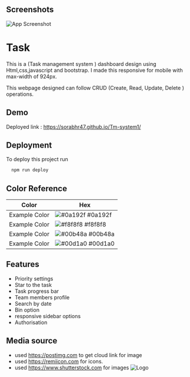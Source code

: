 
## Screenshots

![App Screenshot](https://i.postimg.cc/WzY5hWxp/IMG-20240112-151953.jpg)


# Task

This is a (Task management system ) dashboard design using Html,css,javascript and bootstrap.
I made this responsive for mobile with max-width of 924px.

This webpage designed can follow CRUD (Create, Read, Update, Delete ) operations.
## Demo

Deployed link : https://sorabhr47.github.io/Tm-system1/


## Deployment

To deploy this project run

```bash
  npm run deploy
```

## Color Reference

| Color             | Hex                                                                |
| ----------------- | ------------------------------------------------------------------ |
| Example Color | ![#0a192f](https://via.placeholder.com/10/0a192f?text=+) #0a192f |
| Example Color | ![#f8f8f8](https://via.placeholder.com/10/f8f8f8?text=+) #f8f8f8 |
| Example Color | ![#00b48a](https://via.placeholder.com/10/00b48a?text=+) #00b48a |
| Example Color | ![#00d1a0](https://via.placeholder.com/10/00b48a?text=+) #00d1a0 |


## Features

- Priority settings
- Star to the task
- Task progress bar
- Team members profile 
- Search by date 
- Bin option
- responsive sidebar options
- Authorisation 


## Media source

- used https://postimg.com to get cloud link for image
- used https://remiicon.com for icons.
- used https://www.shutterstock.com for images 
![Logo](https://i.postimg.cc/L4xtRxqq/IMG-20240112-141123-removebg-preview.png)
